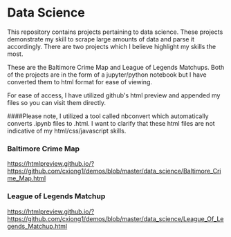 # Data Science

This repository contains projects pertaining to data science. These projects demonstrate my skill to scrape large amounts of
data and parse it accordingly. There are two projects which I believe highlight my skills the most.

These are the Baltimore Crime Map and League of Legends Matchups. Both of the projects are in the form of a jupyter/python
notebook but I have converted them to html format for ease of viewing.

For ease of access, I have utilized github's html preview and appended my files so you can visit them directly.

####Please note, I utilized a tool called nbconvert which automatically converts .ipynb files to .html. I want to clarify that 
these html files are not indicative of my html/css/javascript skills.

### Baltimore Crime Map
https://htmlpreview.github.io/?https://github.com/cxiong1/demos/blob/master/data_science/Baltimore_Crime_Map.html

### League of Legends Matchup
https://htmlpreview.github.io/?https://github.com/cxiong1/demos/blob/master/data_science/League_Of_Legends_Matchup.html
